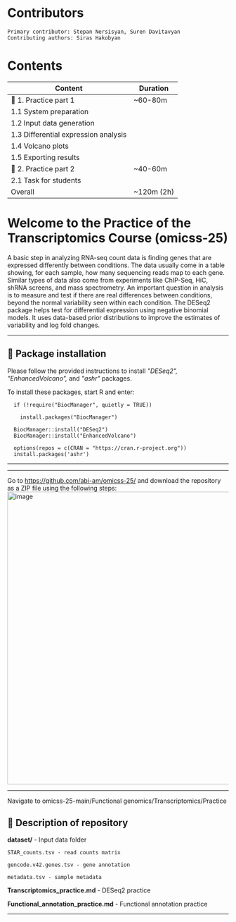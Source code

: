   # Contributors
    Primary contributor: Stepan Nersisyan, Suren Davitavyan
    Contributing authors: Siras Hakobyan
  # Contents
| Content | Duration |
|----------|----------|
| 🧰 1. Practice part 1 | ~60-80m  |
| 1.1 System preparation||
| 1.2 Input data generation||
| 1.3 Differential expression analysis||
| 1.4 Volcano plots||
| 1.5 Exporting results||
| 🧰 2. Practice part 2 | ~40-60m  |
| 2.1 Task for students||
| Overall  | ~120m (2h)  |

# Welcome to the Practice of the Transcriptomics Course (omicss-25)

A basic step in analyzing RNA-seq count data is finding genes that are expressed differently between conditions. The data usually come in a table showing, for each sample, how many sequencing reads map to each gene. Similar types of data also come from experiments like ChIP-Seq, HiC, shRNA screens, and mass spectrometry. An important question in analysis is to measure and test if there are real differences between conditions, beyond the normal variability seen within each condition. The DESeq2 package helps test for differential expression using negative binomial models. It uses data-based prior distributions to improve the estimates of variability and log fold changes.

---
## 🧰 Package installation

Please follow the provided instructions to install _"DESeq2", "EnhancedVolcano",_ and _"ashr"_ packages.

To install these packages, start R and enter:

      if (!require("BiocManager", quietly = TRUE))

        install.packages("BiocManager")

      BiocManager::install("DESeq2")
      BiocManager::install("EnhancedVolcano")

      options(repos = c(CRAN = "https://cran.r-project.org"))
      install.packages('ashr')

---

---
Go to https://github.com/abi-am/omicss-25/ and download the repository as a ZIP file using the following steps:
<img width="1066" height="664" alt="image" src="https://github.com/user-attachments/assets/b6a3a3a7-e417-40a7-82b1-66b60b33c2a7" />

---
Navigate to omicss-25-main/Functional genomics/Transcriptomics/Practice

## 🧰 Description of repository

**dataset/** - Input data folder

    STAR_counts.tsv - read counts matrix
  
    gencode.v42.genes.tsv - gene annotation
  
    metadata.tsv - sample metadata
  
**Transcriptomics_practice.md** - DESeq2 practice

**Functional_annotation_practice.md** - Functional annotation practice

---
